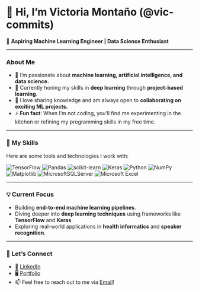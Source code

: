 # 👋 Hi, I’m Victoria Montaño (@vic-commits)  

🚀 **Aspiring Machine Learning Engineer | Data Science Enthusiast**  

---

### About Me  
- 🌟 I’m passionate about **machine learning, artificial intelligence, and data science.**  
- 🌱 Currently honing my skills in **deep learning** through **project-based learning**.  
- 💬 I love sharing knowledge and am always open to **collaborating on exciting ML projects.**  
- ⚡ **Fun fact**: When I’m not coding, you’ll find me experimenting in the kitchen or refining my programming skills in my free time.  

---

### 🔧 My Skills  
Here are some tools and technologies I work with:  

![TensorFlow](https://img.shields.io/badge/tensorflow-%231572B6.svg?style=for-the-badge&logo=tensorflow&logoColor=white)  ![Pandas](https://img.shields.io/badge/pandas-%236DB33F.svg?style=for-the-badge&logo=pandas&logoColor=white)  ![scikit-learn](https://img.shields.io/badge/scikit--learn-%23F7931E.svg?style=for-the-badge&logo=scikit-learn&logoColor=white)  ![Keras](https://img.shields.io/badge/Keras-%23D00000.svg?style=for-the-badge&logo=Keras&logoColor=white)  ![Python](https://img.shields.io/badge/python-3670A0?style=for-the-badge&logo=python&logoColor=ffdd54)  ![NumPy](https://img.shields.io/badge/numpy-%23013243.svg?style=for-the-badge&logo=numpy&logoColor=white)  ![Matplotlib](https://img.shields.io/badge/Matplotlib-%23ffffff.svg?style=for-the-badge&logo=Matplotlib&logoColor=black)  ![MicrosoftSQLServer](https://img.shields.io/badge/Microsoft%20SQL%20Server-CC2927?style=for-the-badge&logo=microsoft%20sql%20server&logoColor=white)  ![Microsoft Excel](https://img.shields.io/badge/Microsoft_Excel-217346?style=for-the-badge&logo=microsoft-excel&logoColor=white)  

---

### 💡 Current Focus  
- Building **end-to-end machine learning pipelines**.  
- Diving deeper into **deep learning techniques** using frameworks like **TensorFlow** and **Keras**.  
- Exploring real-world applications in **health informatics** and **speaker recognition**.  

---

### 🤝 Let’s Connect  
- 💼 [LinkedIn](https://www.linkedin.com/in/victoria-montano)  
- 🖥️ [Portfolio](https://github.com/vic-commits)  
- 📫 Feel free to reach out to me via [Email](vickymon0503@gmail.com)!  

